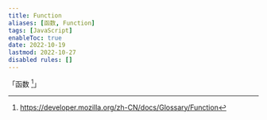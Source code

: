 ```yaml
---
title: Function
aliases: [函数, Function]
tags: [JavaScript]
enableToc: true
date: 2022-10-19
lastmod: 2022-10-27
disabled rules: []
---
```


「函数 [^1]」

[^1]: <https://developer.mozilla.org/zh-CN/docs/Glossary/Function>
